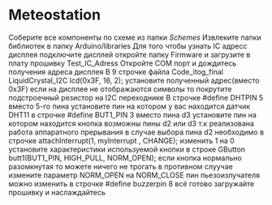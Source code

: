 # Meteostation
Соберите все компоненты по схеме из папки _Schemes_
Извлеките папки библиотек в папку Arduino/libraries
Для того чтобы узнать IC адресс дисплея подключите дисплей откройте папку Firmware и загрузите в плату прошивку Test_IC_Adress
Откройте COM порт и дождитесь получения адреса дисплея
В 9 строчке файла Code_itog_final
LiquidCrystal_I2C lcd(0x3F, 16, 2);
установите полученный адрес(вместо 0x3F)
если на дисплее не отображаются символы то покрутите подстроечный резистор на I2C переходнике
В строчке 
#define DHTPIN 5
вместо 5-го пина установите пин на котором у вас находится датчик DHT11
в строчке
#define BUT1_PIN 3
вместо пина d3 установите пин на котором находится кнопка
возможны пины d2 или d3 т.к реализована работа аппаратного прерывания
в случае выбора пина d2 необходимо в строчке 
attachInterrupt(1, myInterrupt , CHANGE);
изменить 1 на 0
установите характеристики используемой кнопки в строке
GButton butt1(BUT1_PIN, HIGH_PULL, NORM_OPEN);
если кнопка нормально разомкнутая то можете ничего не трогать
в противном слуучае измените параметр NORM_OPEN на NORM_CLOSE
пин пьезоизлучателя можно изменить в строчке
#define buzzerpin 8
всё готово
загружайте прошивку и наслаждайтесь
